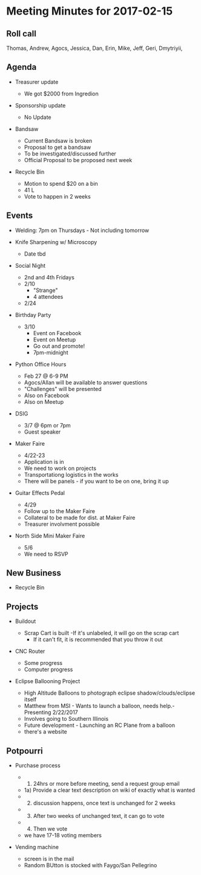 Meeting Minutes for 2017-02-15
==============================

Roll call
---------
Thomas, Andrew, Agocs, Jessica, Dan, Erin, Mike, Jeff, Geri, Dmytriyii,


Agenda
------
- Treasurer update
  - We got $2000 from Ingredion

- Sponsorship update 
  - No Update

- Bandsaw
  - Current Bandsaw is broken
  - Proposal to get a bandsaw
  - To be investigated/discussed further
  - Official Proposal to be proposed next week
 
- Recycle Bin
  - Motion to spend $20 on a bin
  - 41 L
  - Vote to happen in 2 weeks
 
 


Events
------
- Welding: 7pm on Thursdays - Not including tomorrow

- Knife Sharpening w/ Microscopy 
  - Date tbd
 
- Social Night 
   - 2nd and 4th Fridays
   - 2/10
     - "Strange"
     - 4 attendees
   - 2/24

- Birthday Party
  - 3/10 
    - Event on Facebook
    - Event on Meetup
    - Go out and promote!
    - 7pm-midnight

- Python Office Hours
  - Feb 27 @ 6-9 PM
  - Agocs/Allan will be available to answer questions
  - "Challenges" will be presented
  - Also on Facebook
  - Also on Meetup

- DSIG
  - 3/7 @ 6pm or 7pm
  - Guest speaker 

- Maker Faire
  - 4/22-23
  - Application is in 
  - We need to work on projects
  - Transportationg logistics in the works
  - There will be panels - if you want to be on one, bring it up

- Guitar Effects Pedal
  - 4/29
  - Follow up to the Maker Faire
  - Collateral to be made for dist. at Maker Faire
  - Treasurer involvment possible

- North Side Mini Maker Faire
  - 5/6
  - We need to RSVP
  
New Business
------------
- Recycle Bin

Projects
--------
- Buildout
  - Scrap Cart is built
    -If it's unlabeled, it will go on the scrap cart
    - If it can't fit, it is recommended that you throw it out
 
- CNC Router   
  - Some progress
  - Computer progress

- Eclipse Ballooning Project
  - High Altitude Balloons to photograph eclipse shadow/clouds/eclipse itself
  - Matthew from MSI - Wants to launch a balloon, needs help.- Presenting 2/22/2017
  - Involves going to Southern Illinois
  - Future development - Launching an RC Plane from a balloon
  - there's a website

Potpourri
---------
- Purchase process
  - 1) 24hrs or more before meeting, send a request group email 
  - 1a) Provide a clear text description on wiki of exactly what is wanted 
  - 2) discussion happens, once text is unchanged for 2 weeks 
  - 3) After two weeks of unchanged text, it can go to vote
  - 4) Then we vote
  - we have 17-18 voting members

- Vending machine 
  - screen is in the mail
  - Random BUtton is stocked with Faygo/San Pellegrino









 



